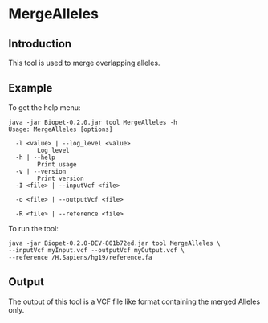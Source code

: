 # MergeAlleles

## Introduction
This tool is used to merge overlapping alleles. 


## Example
To get the help menu:
~~~
java -jar Biopet-0.2.0.jar tool MergeAlleles -h
Usage: MergeAlleles [options]

  -l <value> | --log_level <value>
        Log level
  -h | --help
        Print usage
  -v | --version
        Print version
  -I <file> | --inputVcf <file>
        
  -o <file> | --outputVcf <file>
        
  -R <file> | --reference <file>
~~~

To run the tool:
~~~
java -jar Biopet-0.2.0-DEV-801b72ed.jar tool MergeAlleles \
--inputVcf myInput.vcf --outputVcf myOutput.vcf \
--reference /H.Sapiens/hg19/reference.fa
~~~

## Output
The output of this tool is a VCF file like format containing the merged Alleles only.